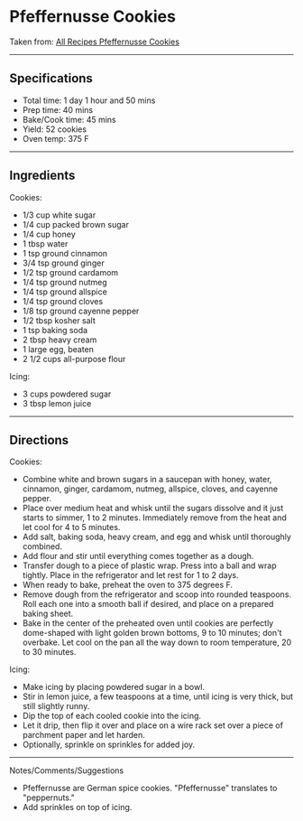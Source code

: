 # Pfeffernusse Cookies

Taken from:
[All Recipes Pfeffernusse Cookies](https://www.allrecipes.com/recipe/8317723/pfeffernusse-german-pepper-nut-christmas-cookies/)

---
## Specifications
- Total time: 1 day 1 hour and 50 mins
- Prep time: 40 mins
- Bake/Cook time: 45 mins
- Yield: 52 cookies
- Oven temp: 375 F


---
## Ingredients

Cookies:
- 1/3 cup white sugar
- 1/4 cup packed brown sugar
- 1/4 cup honey
- 1 tbsp water
- 1 tsp ground cinnamon
- 3/4 tsp ground ginger
- 1/2 tsp ground cardamom
- 1/4 tsp ground nutmeg
- 1/4 tsp ground allspice
- 1/4 tsp ground cloves
- 1/8 tsp ground cayenne pepper
- 1/2 tbsp kosher salt
- 1 tsp baking soda
- 2 tbsp heavy cream
- 1 large egg, beaten
- 2 1/2 cups all-purpose flour

Icing:
- 3 cups powdered sugar
- 3 tbsp lemon juice


---
## Directions

Cookies:
- Combine white and brown sugars in a saucepan with honey, water, cinnamon, ginger, cardamom, nutmeg, allspice, cloves, and cayenne pepper. 
- Place over medium heat and whisk until the sugars dissolve and it just starts to simmer, 1 to 2 minutes. Immediately remove from the heat and let cool for 4 to 5 minutes.
- Add salt, baking soda, heavy cream, and egg and whisk until thoroughly combined.
- Add flour and stir until everything comes together as a dough.
- Transfer dough to a piece of plastic wrap. Press into a ball and wrap tightly. Place in the refrigerator and let rest for 1 to 2 days.
- When ready to bake, preheat the oven to 375 degrees F.
- Remove dough from the refrigerator and scoop into rounded teaspoons. Roll each one into a smooth ball if desired, and place on a prepared baking sheet.
- Bake in the center of the preheated oven until cookies are perfectly dome-shaped with light golden brown bottoms, 9 to 10 minutes; don't overbake. Let cool on the pan all the way down to room temperature, 20 to 30 minutes.

Icing: 
- Make icing by placing powdered sugar in a bowl. 
- Stir in lemon juice, a few teaspoons at a time, until icing is very thick, but still slightly runny.
- Dip the top of each cooled cookie into the icing. 
- Let it drip, then flip it over and place on a wire rack set over a piece of parchment paper and let harden.
- Optionally, sprinkle on sprinkles for added joy.


---
Notes/Comments/Suggestions
- Pfeffernusse are German spice cookies. "Pfeffernusse" translates to "peppernuts."
- Add sprinkles on top of icing.

